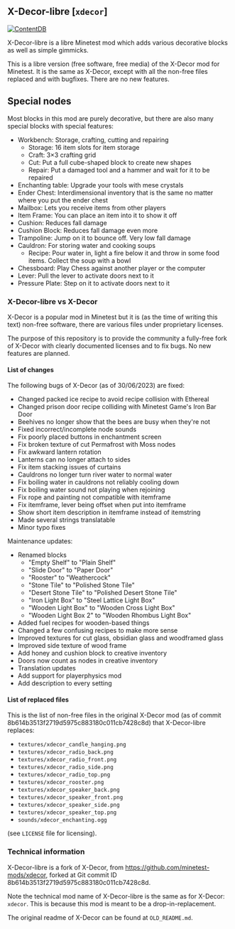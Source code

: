 ## X-Decor-libre [`xdecor`] ##

[![ContentDB](https://content.minetest.net/packages/Wuzzy/xdecor/shields/downloads/)](https://content.minetest.net/packages/Wuzzy/xdecor/)

X-Decor-libre is a libre Minetest mod which adds various decorative blocks
as well as simple gimmicks.

This is a libre version (free software, free media) of the X-Decor mod for Minetest.
It is the same as X-Decor, except with all the non-free files replaced and with
bugfixes. There are no new features.

## Special nodes

Most blocks in this mod are purely decorative, but there are also many special
blocks with special features:

* Workbench: Storage, crafting, cutting and repairing
    * Storage: 16 item slots for item storage
    * Craft: 3×3 crafting grid
    * Cut: Put a full cube-shaped block to create new shapes
    * Repair: Put a damaged tool and a hammer and wait for it to be repaired
* Enchanting table: Upgrade your tools with mese crystals
* Ender Chest: Interdimensional inventory that is the same no matter
               where you put the ender chest
* Mailbox: Lets you receive items from other players
* Item Frame: You can place an item into it to show it off
* Cushion: Reduces fall damage
* Cushion Block: Reduces fall damage even more
* Trampoline: Jump on it to bounce off. Very low fall damage
* Cauldron: For storing water and cooking soups
    * Recipe: Pour water in, light a fire below it and throw
      in some food items. Collect the soup with a bowl
* Chessboard: Play Chess against another player or the computer
* Lever: Pull the lever to activate doors next to it
* Pressure Plate: Step on it to activate doors next to it

### X-Decor-libre vs X-Decor

X-Decor is a popular mod in Minetest but it is (as the time of writing this text)
non-free software, there are various files under proprietary licenses.

The purpose of this repository is to provide the community a fully-free fork of
X-Decor with clearly documented licenses and to fix bugs. No new features are
planned.

#### List of changes
The following bugs of X-Decor (as of 30/06/2023) are fixed:

* Changed packed ice recipe to avoid recipe collision with Ethereal
* Changed prison door recipe colliding with Minetest Game's Iron Bar Door
* Beehives no longer show that the bees are busy when they're not
* Fixed incorrect/incomplete node sounds
* Fix poorly placed buttons in enchantment screen
* Fix broken texture of cut Permafrost with Moss nodes
* Fix awkward lantern rotation
* Lanterns can no longer attach to sides
* Fix item stacking issues of curtains
* Cauldrons no longer turn river water to normal water
* Fix boiling water in cauldrons not reliably cooling down
* Fix boiling water sound not playing when rejoining
* Fix rope and painting not compatible with itemframe
* Fix itemframe, lever being offset when put into itemframe
* Show short item description in itemframe instead of itemstring
* Made several strings translatable
* Minor typo fixes

Maintenance updates:
* Renamed blocks
    * "Empty Shelf" to "Plain Shelf"
    * "Slide Door" to "Paper Door"
    * "Rooster" to "Weathercock"
    * "Stone Tile" to "Polished Stone Tile"
    * "Desert Stone Tile" to "Polished Desert Stone Tile"
    * "Iron Light Box" to "Steel Lattice Light Box"
    * "Wooden Light Box" to "Wooden Cross Light Box"
    * "Wooden Light Box 2" to "Wooden Rhombus Light Box"
* Added fuel recipes for wooden-based things
* Changed a few confusing recipes to make more sense
* Improved textures for cut glass, obsidian glass and woodframed glass
* Improved side texture of wood frame
* Add honey and cushion block to creative inventory
* Doors now count as nodes in creative inventory
* Translation updates
* Add support for playerphysics mod
* Add description to every setting

#### List of replaced files

This is the list of non-free files in the original X-Decor mod
(as of commit 8b614b3513f2719d5975c883180c011cb7428c8d)
that X-Decor-libre replaces:

* `textures/xdecor_candle_hanging.png`
* `textures/xdecor_radio_back.png`
* `textures/xdecor_radio_front.png`
* `textures/xdecor_radio_side.png`
* `textures/xdecor_radio_top.png`
* `textures/xdecor_rooster.png`
* `textures/xdecor_speaker_back.png`
* `textures/xdecor_speaker_front.png`
* `textures/xdecor_speaker_side.png`
* `textures/xdecor_speaker_top.png`
* `sounds/xdecor_enchanting.ogg`

(see `LICENSE` file for licensing).

### Technical information
X-Decor-libre is a fork of X-Decor, from <https://github.com/minetest-mods/xdecor>,
forked at Git commit ID 8b614b3513f2719d5975c883180c011cb7428c8d.

Note the technical mod name of X-Decor-libre is the same as for X-Decor: `xdecor`.
This is because this mod is meant to be a drop-in-replacement.

The original readme of X-Decor can be found at `OLD_README.md`.
